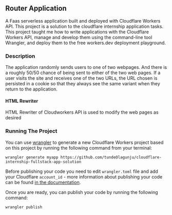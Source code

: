 ## Router Application
 A Faas serverless application built and deployed with Cloudflare Workers API. This project is a solution to the cloudflare internship application tasks. This project taught me how to write applications with the Cloudflare Workers API, manage and develop them using the command-line tool Wrangler, and deploy them to the free workers.dev deployment playground.


### Description
The application randomly sends users to one of two webpages. And there is a roughly 50/50 chance of being sent to either of the two web pages. If a user visits the site and receives one of the two URLs, the URL chosen is persisted in a cookie so that they always see the same variant when they return to the application.
#### HTML Rewriter
HTML Rewriter of Cloudworkers API is used to modify the web pages as desired


### Running The Project

You can use [wrangler](https://github.com/cloudflare/wrangler) to generate a new Cloudflare Workers project based on this project by running the following command from your terminal:

```
wrangler generate myapp https://github.com/tundeOlagunju/cloudflare-internship-fullstack-app-solution
```

Before publishing your code you need to edit `wrangler.toml` file and add your Cloudflare `account_id` - more information about publishing your code can be found [in the documentation](https://workers.cloudflare.com/docs/quickstart/configuring-and-publishing/).

Once you are ready, you can publish your code by running the following command:

```
wrangler publish
```


